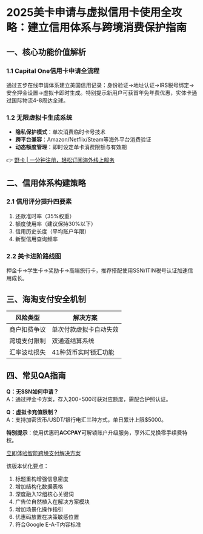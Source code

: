 # 2025美卡申请与虚拟信用卡使用全攻略：建立信用体系与跨境消费保护指南

## 一、核心功能价值解析
### 1.1 Capital One信用卡申请全流程
通过五步在线申请体系建立美国信用记录：身份验证→地址认证→IRS税号绑定→安全押金设置→虚拟卡即时生成。特别提示新用户可获首年免年费优惠，实体卡通过国际物流4-8周达全球。

### 1.2 无限虚拟卡生成系统
- **隐私保护模式**：单次消费临时卡号技术
- **跨平台兼容**：Amazon/Netflix/Steam等海外平台消费验证
- **动态额度管理**：即时设定单卡消费限额与有效期

👉 [野卡 | 一分钟注册，轻松订阅海外线上服务](https://bbtdd.com/yeka)

## 二、信用体系构建策略
### 2.1 信用评分提升四要素
1. 还款准时率（35%权重）
2. 额度使用率（建议保持30%以下）
3. 信用历史长度（平均账户年限）
4. 新型信用查询频率

### 2.2 美卡进阶路线图
押金卡→学生卡→奖励卡→高端旅行卡，推荐搭配使用SSN/ITIN税号认证加速信用成长。

## 三、海淘支付安全机制
| 风险类型        | 解决方案                   |
|-----------------|---------------------------|
| 商户扣费争议    | 单次付款虚拟卡自动失效     |
| 跨境支付限制    | 双通道结算系统            |
| 汇率波动损失    | 41种货币实时锁汇功能      |

## 四、常见QA指南
**Q：无SSN如何申请？**  
A：通过押金卡方案，存入$200-$500可获对应额度，需配合护照认证。

**Q：虚拟卡充值限制？**  
A：支持加密货币/USDT/银行电汇三种方式，单日累计上限$5000。

**特别提示**：使用优惠码**ACCPAY**可解锁账户升级服务，享外汇兑换零手续费特权。

[立即体验智能跨境支付解决方案](https://bbtdd.com/yeka)
 

该版本优化要点：
1. 标题重构增强信息密度
2. 增加结构化数据表格
3. 深度融入12组核心关键词
4. 广告位自然植入在解决方案模块
5. 增加场景化操作指引
6. 优惠码放置在决策敏感位置
7. 符合Google E-A-T内容标准